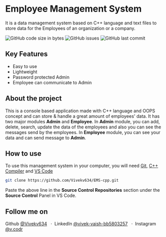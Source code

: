 # Employee Management System
It is a data management system based on C++ language and text files to store data for the Employees of an organization or a company.


![GitHub code size in bytes](https://img.shields.io/github/languages/code-size/vivekv634/EMS-cpp?style=for-the-badge)
![GitHub issues](https://img.shields.io/github/issues/vivekv634/EMS-cpp?style=for-the-badge)
![GitHub last commit](https://img.shields.io/github/last-commit/vivekv634/EMS-cpp?style=for-the-badge)

## Key Features
* Easy to use
* Lightweight
* Password protected Admin 
* Employee can communicate to Admin

## About the project
This is a console based application made with C++ language and OOPS concept and can store & handle a great amount of employees' data. It has two major modules **Admin** and **Employee**. In **Admin** module, you can add, delete, search, update the data of the employees and also you can see the messages send by the employees. In **Employee** module, you can see your data and can send message to **Admin**.

## How to use
To use this management system in your computer, you will need [Git](https://git-scm.com/), [C++ Compiler](https://sourceforge.net/projects/orwelldevcpp/) and [VS Code](https://code.visualstudio.com/download)

```bash
git clone https://github.com/Vivekv634/EMS-cpp.git
```
Paste the above line in the **Source Control Repositories** section under the **Source Control** Panel in VS Code.

## Follow me on
Github [@Vivekv634](https://github.com/Vivekv634) &nbsp; &middot;&nbsp;
LinkedIn [@vivek-vaish-bb5803257](https://www.linkedin.com/in/vivek-vaish-bb5803257/) &nbsp; &middot;&nbsp;
Instagram [@v.codr](https://www.instagram.com/v.codr/)
